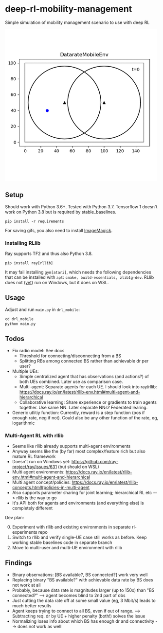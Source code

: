 # deep-rl-mobility-management

Simple simulation of mobility management scenario to use with deep RL

![example](docs/gifs/v02.gif)

## Setup

Should work with Python 3.6+. Tested with Python 3.7. 
Tensorflow 1 doesn't work on Python 3.8 but is required by stable_baselines.

```
pip install -r requirements
```

For saving gifs, you also need to install [ImageMagick](https://imagemagick.org/index.php).

### Installing RLlib

Ray supports TF2 and thus also Python 3.8.

```
pip install ray[rllib]
```

It may fail installing `gym[atari]`, which needs the following dependencies that can be installed with `apt`:
`cmake, build-essentials, zlib1g-dev`. 
RLlib does not ([yet](https://github.com/ray-project/ray/issues/631)) run on Windows, but it does on WSL.

## Usage

Adjust and run `main.py` in `drl_mobile`:

```
cd drl_mobile
python main.py
```

## Todos

* Fix radio model: See docs
    * Threshold for connecting/disconnecting from a BS
    * Splitting RBs among connected BS rather than achievable dr per user?
* Multiple UEs: 
    * Simple centralized agent that has observations (and actions?) of both UEs combined. Later use as comparison case.
    * Multi-agent: Separate agents for each UE. I should look into ray/rllib: https://docs.ray.io/en/latest/rllib-env.html#multi-agent-and-hierarchical
    * Collaborative learning: Share experience or gradients to train agents together. Use same NN. Later separate NNs? Federated learing.
* Generic utlitiy function: Currently, reward is a step function (pos if enough rate, neg if not). Could also be any other function of the rate, eg, logarithmic

### Multi-Agent RL with rllib

* Seems like rllib already supports multi-agent environments
* Anyway seems like the (by far) most complex/feature rich but also mature RL framework
* Doesn't run on Windows yet: https://github.com/ray-project/ray/issues/631 (but should on WSL)
* Multi agent environments: https://docs.ray.io/en/latest/rllib-env.html#multi-agent-and-hierarchical
* Multi agent concept/policies: https://docs.ray.io/en/latest/rllib-concepts.html#policies-in-multi-agent
* Also supports parameter sharing for joint learning; hierarchical RL etc --> rllib is the way to go
* It's API both for agents and environments (and everything else) is completely different

Dev plan:

0. Experiment with rllib and existing environments in separate rl-experiments repo
1. Switch to rllib and verify single-UE case still works as before. Keep working stable baselines code in separate branch
2. Move to multi-user and multi-UE environment with rllib

## Findings

* Binary observations: [BS available?, BS connected?] work very well
* Replacing binary "BS available?" with achievable data rate by BS does not work at all
* Probably, because data rate is magnitudes larger (up to 150x) than "BS connected?" --> agent becomes blind to 2nd part of obs
* Just cutting the data rate off at some small value (eg, 3 Mbit/s) leads to much better results
* Agent keeps trying to connect to all BS, even if out of range. --> Subtracting req. dr by UE + higher penalty (both!) solves the issue
* Normalizing loses info about which BS has enough dr and connectivity --> does not work as well
